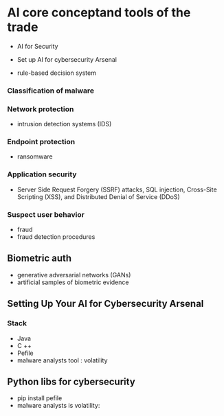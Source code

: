# AI core conceptand tools of the trade
- AI for Security 
- Set up AI for cybersecurity Arsenal

- rule-based decision system

### Classification of malware 



### Network protection
- intrusion detection systems (IDS)



### Endpoint protection
- ransomware 



### Application security
- Server Side Request Forgery (SSRF) attacks, SQL injection, Cross-Site Scripting (XSS), and Distributed Denial of Service (DDoS) 



### Suspect user behavior
- fraud 
- fraud detection procedures


## Biometric auth 
- generative adversarial networks (GANs)
- artificial samples of biometric evidence




## Setting Up Your AI for Cybersecurity Arsenal







### Stack 
- Java 
- C ++
- Pefile
- malware analysts tool : volatility



## Python libs for cybersecurity 
- pip install pefile
- malware analysts is volatility: 
